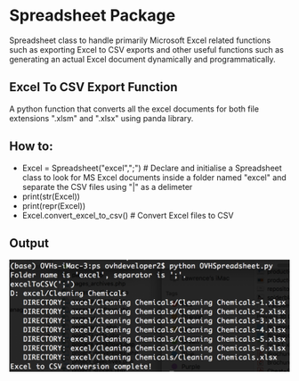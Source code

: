 **Spreadsheet Package**
===
Spreadsheet class to handle primarily Microsoft Excel related functions such as exporting Excel to CSV exports and other useful functions such as generating an actual Excel document dynamically and programmatically. 

Excel To CSV Export Function
--
A python function that converts all the excel documents for both file extensions ".xlsm" and ".xlsx" using panda library.

How to:
--
- Excel = Spreadsheet("excel",";") # Declare and initialise a Spreadsheet class to look for MS Excel documents inside a folder named "excel" and separate the CSV files using "|" as a delimeter
- print(str(Excel))
- print(repr(Excel))
- Excel.convert_excel_to_csv() # Convert Excel files to CSV

Output
--

![OVH Spreadsheet|250](screen-shot-ovhspreadsheet.png)
